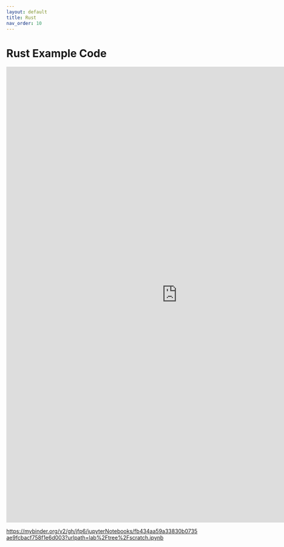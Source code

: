 ```yaml
---
layout: default
title: Rust
nav_order: 10
---
```


# Rust Example Code

<iframe src="https://rustpad.io/#dvRsIz" width="900" height="1200" style="border:none;" title="Rust Examples"></iframe>

https://mybinder.org/v2/gh/jfp6/jupyterNotebooks/fb434aa59a33830b0735ae9fcbacf758f1e6d003?urlpath=lab%2Ftree%2Fscratch.ipynb
